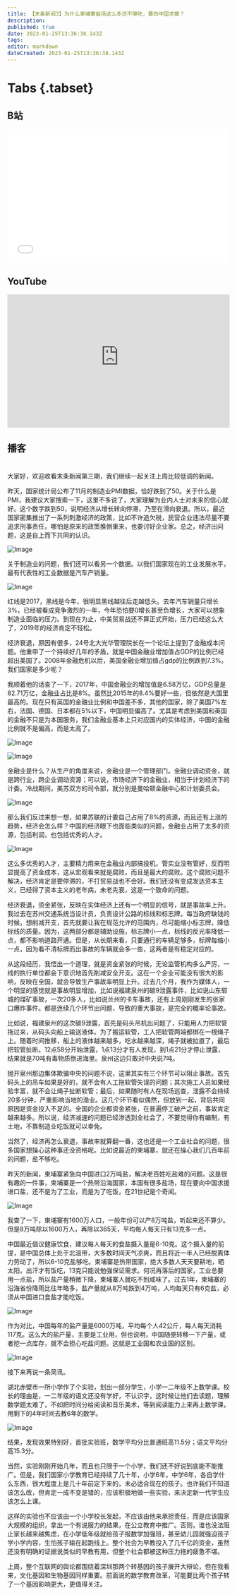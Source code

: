 ```yaml
---
title: 【末条新闻3】为什么柬埔寨盐场这么多还不够吃，要向中国求援？
description: 
published: true
date: 2023-01-25T13:36:38.143Z
tags: 
editor: markdown
dateCreated: 2023-01-25T13:36:38.143Z
---
```


# Tabs {.tabset}
## B站
<div style="position: relative; padding: 30% 45%;">
<iframe style="position: absolute; width: 100%; height: 100%; left: 0; top: 0;" src="//player.bilibili.com/player.html?&bvid=BV1Ft411Q7tX&page=1&as_wide=1&high_quality=1&danmaku=1" scrolling="no" border="0" frameborder="no" framespacing="0" allowfullscreen="true"></iframe>
</div>

## YouTube
<div style="position: relative; padding: 30% 45%;">
<iframe style="position: absolute; top: 0; left: 0; width: 100%; height: 100%;" src="https://www.youtube-nocookie.com/embed/0SZcGT-hGBM" title="YouTube video player" frameborder="0" allow="accelerometer; autoplay; clipboard-write; encrypted-media; gyroscope; picture-in-picture" allowfullscreen></iframe>
</div>
  
## 播客
<div class="podcast-player"></div>

# 

大家好，欢迎收看末条新闻第三期，我们继续一起关注上周比较低调的新闻。



昨天，国家统计局公布了11月的制造业PMI数据，恰好跌到了50。关于什么是PMI，我建议大家搜索一下，这里不多说了，大家理解为业内人士对未来的信心就好。这个数字跌到50，说明经济从增长转向停滞，乃至在滑向衰退。所以，最近国家密集推出了一系列刺激经济的政策，比如不许追欠税，民营企业违法尽量不要追求刑事责任，哪怕是原来的政策推倒重来，也要讨好企业家。总之，经济出问题，这是自上而下共同的认识。



![Image](https://img.bedtime.news/2023/01/25/63d130221fa1e.png)



关于制造业的问题，我们还可以看另一个数据。以我们国家现在的工业发展水平，最有代表性的工业数据是汽车产销量。

 

![Image](https://img.bedtime.news/2023/01/25/63d130234c8f3.png)



红线是2017，黑线是今年，很明显黑线越往后走越低头。去年汽车销量只增长3%，已经被看成竞争激烈的一年，今年恐怕要0增长甚至负增长，大家可以想象制造业面临的压力。到现在为止，中美贸易战还不算正式开始，压力已经这么大了，2019年的经济肯定不轻松。



经济衰退，原因有很多，24号北大光华管理院长在一个论坛上提到了金融成本问题。他重申了一个持续好几年的矛盾，就是中国金融业增加值占GDP的比例已经超出美国了。2008年金融危机以后，美国金融业增加值占gdp的比例跌到7.3%。我们国家是多少呢？



我顺着他的话查了一下，2017年，中国金融业的增加值是6.58万亿，GDP总量是82.71万亿，金融业占比是8%。虽然比2015年的8.4%要好一些，但依然是大国里最高的。现在只有英国的金融业比例和中国差不多，其他的国家，除了美国7%左右，法国、德国、日本都在5%以下，中国明显偏高了。尤其是考虑到美国和英国的金融不只是为本国服务，我们金融业基本上只对应国内的实体经济，中国的金融比例就不是偏高，而是太高了。



![Image](https://img.bedtime.news/2023/01/25/63d13024cc718.jpeg) 

![Image](https://img.bedtime.news/2023/01/25/63d1302629b17.jpeg)

 



金融业是什么？从生产的角度来说，金融业是一个管理部门。金融业调动资金，就是跨行业，跨企业调动资源；可以说，市场经济下的金融业，相当于计划经济下的计委。冷战期间，美苏双方的司令部，就分别是曼哈顿金融中心和计划委员会。



![Image](https://img.bedtime.news/2023/01/25/63d13027c4a12.jpeg)

 

那么我们反过来想一想，如果苏联的计委自己占用了8%的资源，而且还有上涨的趋势，经济会怎么样？中国的经济眼下也面临类似的问题，金融业占用了太多的资源，包括利润，也包括优秀的人才。



![Image](https://img.bedtime.news/2023/01/25/63d130292e8ae.jpeg)



这么多优秀的人才，主要精力用来在金融业内部搞投机，管实业没有管好，反而明显提高了资金成本，这从宏观看来就是腐败，而且是最大的腐败。这个腐败问题不解决，经济肯定是要停滞的，不打贸易战也不会好。我们还没有变成发达资本主义，已经得了资本主义的老年病，未老先衰，这是一个致命的问题。



经济衰退，资金紧张，反映在实体经济上还有一个明显的信号，就是事故率上升。我过去在苏州交通系统当设计员，负责设计公路的标线和标志牌。每当政府缺钱的时候，想削减开支，首先就要让我在规范允许的范围内，尽可能缩小标志牌，降低标线的质量。因为，这两部分都是辅助设施，标志牌小一点，标线的反光率降低一点，都不影响道路开通。但是，从长期来看，只要通行的车辆足够多，标牌每缩小一点，因为看不清标牌而出事故的车辆就会多一些，这两者是有稳定对应的。



从这段经历，我悟出一个道理，就是资金紧张的时候，无论监管机构多么严厉，一线的执行单位都会下意识地首先削减安全开支。这在一个企业可能没有很大的影响，反映在全国，就会导致生产事故率明显上升。过去几个月，我作为媒体人，一个明显的感觉就是事故明显增加，比如说福建泉州的碳9泄露事件，比如说山东郓城的煤矿事故，一次20多人，比如说兰州的卡车事故，还有上周刚刚发生的张家口爆炸事件。都是连续几个环节出问题，导致的重大事故，是完全的概率论事故。



比如说，福建泉州的这次碳9泄露，首先是码头吊机出问题了，只能用人力把软管拖过来，从码头向船上输送液体。为了搬运软管，工人把软管两端都绑在一根绳子上。随着时间推移，船上的液体越来越多，吃水越来越深，绳子就被拉直了，最后把软管扯断。12点58分开始泄露，1点13分才有人发现，到1点21分才停止泄露，结果就是70吨有毒物质倒进海里。泉州这边只敢对中央说7吨。



抛开泉州那边集体欺骗中央的问题不说，这里其实有三个环节可以阻止事故。首先码头上的吊车如果是好的，就不会有人工拖软管失误的问题；其次施工人员如果经验丰富，就不会让绳子扯断软管；最后，如果随时有人在现场巡查，泄露不会持续20多分钟，严重影响当地的渔业。这几个环节看似偶然，但放到一起，背后共同原因是资金投入不足的。全国的企业都资金紧张，在普遍停工破产之前，事故肯定越来越多。所以说，经济减速的问题已经渗透到全社会了，不要觉得你有编制，有土地，不靠制造业吃饭就可以幸免。



当然了，经济再怎么衰退，事故率就算翻一番，这也还是一个工业社会的问题，很多国家想操心这种事还没资格呢。比如说最近的柬埔寨，就还在操心我们几百年前的问题，盐不够吃。



昨天的新闻，柬埔寨紧急向中国进口2万吨盐，解决老百姓吃盐难的问题。这是很有趣的一件事，柬埔寨是一个热带沿海国家，本国有很多盐场，现在要向中国求援进口盐，还不是为了工业，而是为了吃饭，在21世纪是个奇闻。



![Image](https://img.bedtime.news/2023/01/25/63d1302a9425d.jpeg)



我查了一下，柬埔寨有1600万人口，一般年份可以产8万吨盐，听起来还不算少。但是8万吨除以1600万人，再除以365天，平均每人每天只有13克多一点。



中国最近倡议健康饮食，建议每人每天的食盐摄入量是6-10克。这个摄入量的前提，是中国总体上处于北温带，大多数时间天气凉爽，而且将近一半人已经脱离体力劳动了，所以6-10克盐够吃。柬埔寨是热带国家，绝大多数人天天要耕地，晒太阳，出汗才有饭吃，13克只能说勉强保证需求。何况再落后的国家，工业总要用一点盐，所以盐产量稍微下降，柬埔寨人就吃不到咸味了。过去1年，柬埔寨的沿海省份降雨比往年略多，盐产量就从8万吨跌到4万吨，人均每天只有6克盐，必须从中国进口食盐才能吃饭。



![Image](https://img.bedtime.news/2023/01/25/63d1302c31003.png)



作为对比，中国每年的盐产量是6000万吨，平均每个人42公斤，每人每天消耗117克。这么大的盐产量，主要是工业用，但也说明，中国随便转移一下产量，或者挖一点库存，就不会担心吃盐问题。这就是工业国和农业国的区别。

 

![Image](https://img.bedtime.news/2023/01/25/63d1302d6b764.jpeg)



接下来再说一条简讯。



湖北赤壁市一所小学作了个实验，划出一部分学生，小学一二年级不上数学课。校长的理由是，一二年级的语文还没有学好，不认识字，这时候让他们去读题，理解数学题太难了，不如把时间分给阅读和音乐美术，等到阅读能力上来再上数学课，用剩下的4年时间去教6年的数学。



![Image](https://img.bedtime.news/2023/01/25/63d1302ecee1a.jpeg)



结果，发现效果特别好，首批实验班，数学平均分比普通班高11.5分；语文平均分高15.3分。



当然，实验刚刚开始几年，而且也只限于一个小学，我们还不好说到底能不能推广。但是，我们国家小学教育已经持续了几十年，小学6年，中学6年，各自学什么东西，很大程度上是几十年前定下来的，未必适合现在的孩子。也许我们不知道该怎么改，但肯定一成不变是错的，应该积极地做一些实验，来决定新一代学生应该怎么上课。



这样的实验也不应该由一个小学校长发起，不应该由他来承担责任，而是应该国家大规模的组织，拿出一个有说服力的结果，在公立教育中推广。否则，谁也没法阻止家长越来越焦虑，在小学低年级就给孩子报数学加强班，甚至幼儿园就强迫孩子学小学内容，生怕孩子输在起跑线上。整个社会为早教投入了几千亿的资金，虽然还没有明确的证据说类似的早教有用，但整个社会都被这种压力拖的疲惫不堪。



上周，整个互联网的舆论都围绕着深圳那两个转基因的孩子展开大辩论，但在我看来，文化基因和生物基因同样重要。前面说的数学教育改革，可能要比两个孩子转了一个基因影响更大，更值得关注。
